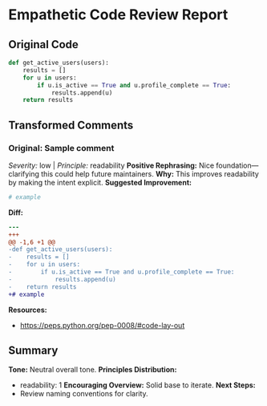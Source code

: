 # Empathetic Code Review Report

## Original Code
```python
def get_active_users(users):
    results = []
    for u in users:
        if u.is_active == True and u.profile_complete == True:
            results.append(u)
    return results

```

## Transformed Comments
### Original: Sample comment
*Severity:* low | *Principle:* readability
**Positive Rephrasing:** Nice foundation—clarifying this could help future maintainers.
**Why:** This improves readability by making the intent explicit.
**Suggested Improvement:**
```python
# example
```
**Diff:**
```diff
--- 
+++ 
@@ -1,6 +1 @@
-def get_active_users(users):
-    results = []
-    for u in users:
-        if u.is_active == True and u.profile_complete == True:
-            results.append(u)
-    return results
+# example
```
**Resources:**
- https://peps.python.org/pep-0008/#code-lay-out

## Summary
**Tone:** Neutral overall tone.
**Principles Distribution:**
- readability: 1
**Encouraging Overview:** Solid base to iterate.
**Next Steps:**
- Review naming conventions for clarity.
